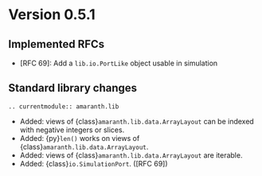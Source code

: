 # Version 0.5.1

## Implemented RFCs

- [RFC 69]: Add a `lib.io.PortLike` object usable in simulation

## Standard library changes

```{eval-rst}
.. currentmodule:: amaranth.lib
```

- Added: views of {class}`amaranth.lib.data.ArrayLayout` can be indexed with negative integers or slices.
- Added: {py}`len()` works on views of {class}`amaranth.lib.data.ArrayLayout`.
- Added: views of {class}`amaranth.lib.data.ArrayLayout` are iterable.
- Added: {class}`io.SimulationPort`. ([RFC 69])
